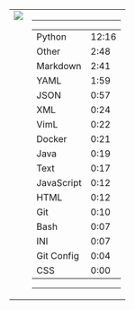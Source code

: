 
<table><tr>
<td valign="top">
  <img src="https://wakatime.com/share/@Aperture/0cd21d5d-ac4f-458d-9c71-d06f479c1297.png" />
</td>

<td valign="top">
  <hr>
  <table>
    <tr><td>Python</td><td>12:16</td></tr><tr><td>Other</td><td>2:48</td></tr><tr><td>Markdown</td><td>2:41</td></tr><tr><td>YAML</td><td>1:59</td></tr><tr><td>JSON</td><td>0:57</td></tr><tr><td>XML</td><td>0:24</td></tr><tr><td>VimL</td><td>0:22</td></tr><tr><td>Docker</td><td>0:21</td></tr><tr><td>Java</td><td>0:19</td></tr><tr><td>Text</td><td>0:17</td></tr><tr><td>JavaScript</td><td>0:12</td></tr><tr><td>HTML</td><td>0:12</td></tr><tr><td>Git</td><td>0:10</td></tr><tr><td>Bash</td><td>0:07</td></tr><tr><td>INI</td><td>0:07</td></tr><tr><td>Git Config</td><td>0:04</td></tr><tr><td>CSS</td><td>0:00</td></tr>
  </table>
  <hr>
</td>
</tr></table>

